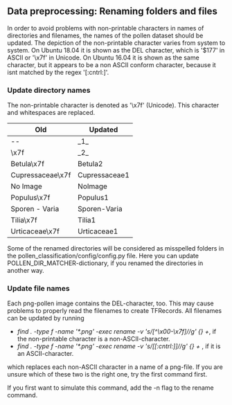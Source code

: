 ## Data preprocessing: Renaming folders and files

In order to avoid problems with non-printable characters in names of directories and filenames,
the names of the pollen dataset should be updated. The depiction of the non-printable character varies from system to system. 
On Ubuntu 18.04 it is shown as the DEL character, which is '\$177' in ASCII or '\x7f' in Unicode. On Ubuntu 16.04 it is shown as the same character, but it appears to be a non ASCII conform character, because it isnt matched by the regex '[:cntrl:]'.

### Update directory names

The non-printable character is denoted as '\x7f' (Unicode). This character and whitespaces are replaced.

| Old      | Updated
|------------|----------
| --      | \_1\_    |
| \x7f     | \_2\_   | 
| Betula\x7f   | Betula2| 
| Cupressaceae\x7f     | Cupressaceae1    | 
| No Image     | NoImage    | 
| Populus\x7f   | Populus1      | 
| Sporen - Varia   | Sporen-Varia | 
| Tilia\x7f    | Tilia1    | 
| Urticaceae\x7f    | Urticaceae1   | 

Some of the renamed directories will be considered as misspelled folders in the pollen\_classification/config/config.py file. Here you can update POLLEN\_DIR\_MATCHER-dictionary, if you renamed the directories in another way. 

### Update file names
Each png-pollen image contains the DEL-character, too. This may cause problems to properly read the filenames to create TFRecords. All filenames can be updated by running

- _find . -type f -name '*.png' -exec rename -v 's/[^\x00-\x7f]//g'  {} +_, if the non-printable character is a non-ASCII-character.
- _find . -type f -name '*.png' -exec rename -v 's/[[:cntrl:]]//g' {} +_
, if it is an ASCII-character.

which replaces each non-ASCII character in a name of a png-file. If you are unsure which of these two is the right one, try the first command first.

If you first want to simulate this command, add the -n flag to the rename command.

